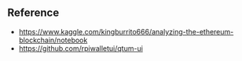 
## Reference
- https://www.kaggle.com/kingburrito666/analyzing-the-ethereum-blockchain/notebook
- https://github.com/rpiwalletui/qtum-ui
